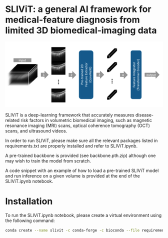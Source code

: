 # SLIViT: a general AI framework for medical-feature diagnosis from limited 3D biomedical-imaging data


<img src="figures/SLIViT3.png" width="900px"/>


SLIViT is a deep-learning framework that accurately measures disease-related risk factors in volumetric biomedical imaging, such as magnetic resonance imaging (MRI) scans, optical coherence tomography (OCT) scans, and ultrasound videos. 

In order to run SLIViT, please make sure all the relevant packages listed in requirements.txt are properly installed and refer to SLIViT.ipynb.

A pre-trained backbone is provided (see backbone.pth.zip) although one may wish to train the model from scratch.

A code snippet with an example of how to load a pre-trained SLIViT model and run inference on a given volume is provided at the end of the SLIViT.ipynb notebook.

# Installation

To run the SLIViT.ipynb notebook, please create a virtual environment using the following command:


```bash
conda create --name slivit -c conda-forge -c bioconda --file requirements.txt
```
